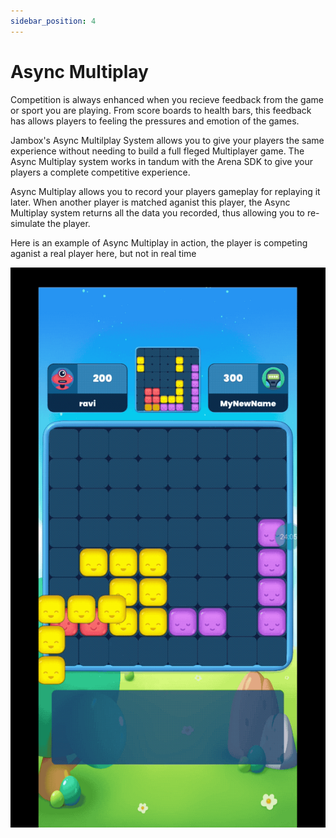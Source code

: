 ```yaml
---
sidebar_position: 4
---
```

# Async Multiplay

Competition is always enhanced when you recieve feedback from the game or sport you are playing. From score boards to health bars, this feedback has allows players to feeling the pressures and emotion of the games.

Jambox's Async Multilplay System allows you to give your players the same experience without needing to build a full fleged Multiplayer game. The Async Multiplay system works in tandum with the Arena SDK to give your players a complete competitive experience. 

Async Multiplay allows you to record your players gameplay for replaying it later. When another player is matched aganist this player, the Async Multiplay system returns all the data you recorded, thus allowing you to re-simulate the player.

Here is an example of Async Multiplay in action, the player is competing aganist a real player here, but not in real time

![image](../../static/img/replay.gif)
